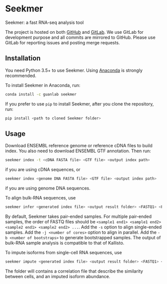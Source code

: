 # Seekmer

Seekmer: a fast RNA-seq analysis tool

The project is hosted on both [GitHub](https://github.com/guanlab/seekmer) and
[GitLab](https://gitlab.com/zhanghjumich/seekmer). We use GitLab for
development purpose and all commits are mirrored to GitHub. Please use GitLab
for reporting issues and posting merge requests.

## Installation

You need Python 3.5+ to use Seekmer. Using [Anaconda](https://www.anaconda.com/distribution/)
is strongly recommended.

To install Seekmer in Anaconda, run:
```bash
conda install -c guanlab seekmer
```

If you prefer to use `pip` to install Seekmer, after you clone the
repository, run:
```bash
pip install <path to cloned Seekmer folder>
```

## Usage

Download ENSEMBL reference genome or reference cDNA files to build index.
You also need to download ENSEMBL GTF annotation.
Then run:
```bash
seekmer index -t <cDNA FASTA file> <GTF file> <output index path>
```
if you are using cDNA sequences, or
```bash
seekmer index <genome DNA FASTA file> <GTF file> <output index path>
```
if you are using genome DNA sequences.

To align bulk-RNA sequences, use
```bash
seekmer infer <generated index file> <output result folder> <FASTQ1> <FASTQ2> ...
```
By default, Seekmer takes pair-ended samples.
For multiple pair-ended samples, the order of FASTQ files should be
`<sample1 end1> <sample1 end2> <sample2 end1> <sample2 end2> ...`.
Add the `-s` option to align single-ended samples.
Add the `-j <number of cores>` option to align in parallel.
Add the `-b <number of bootstraps>` to generate bootstrapped samples.
The output of bulk-RNA sample analysis is compatible to that of Kallisto.

To impute isoforms from single-cell RNA sequences, use
```bash
seekmer impute <generated index file> <output result folder> <FASTQ1> <FASTQ2> ...
```
The folder will contains a correlation file that describe the similarity
between cells, and an imputed isoform abundance.